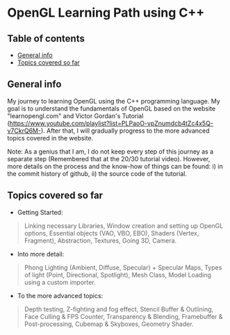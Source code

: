 # OpenGL Learning Path using C++

## Table of contents
* [General info](#general-info)
* [Topics covered so far](#topics-covered-so-far)

## General info
My journey to learning OpenGL using the C++ programming language. My goal is to understand the fundamentals of OpenGL based on the website "learnopengl.com" and Victor Gordan's Tutorial (https://www.youtube.com/playlist?list=PLPaoO-vpZnumdcb4tZc4x5Q-v7CkrQ6M-). After that, I will gradually progress to the more advanced topics covered in the website.

Note: As a genius that I am, I do not keep every step of this journey as a separate step (Remembered that at the 20/30 tutorial video). However, more details on the process and the know-how of things can be found: i) in the commit history of github, ii) the source code of the tutorial.

## Topics covered so far

* Getting Started:
> 	Linking necessary Libraries,
	Window creation and setting up OpenGL options,
	Essential objects (VAO, VBO, EBO),
	Shaders (Vertex, Fragment),
	Abstraction,
	Textures,
	Going 3D,
	Camera.

* Into more detail:
> 	Phong Lighting (Ambient, Diffuse, Specular) + Specular Maps,
	Types of light (Point, Directional, Spotlight),
	Mesh Class,
	Model Loading using a custom importer.
	
* To the more advanced topics:
>	Depth testing, Z-fighting and fog effect,
	Stencil Buffer & Outlining,
	Face Culling & FPS Counter,
	Transparency & Blending,
	Framebuffer & Post-processing,
	Cubemap & Skyboxes,
	Geometry Shader.
